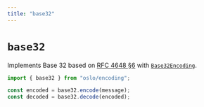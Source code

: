 ```yaml
---
title: "base32"
---
```


# `base32`

Implements Base 32 based on [RFC 4648 §6](https://datatracker.ietf.org/doc/html/rfc4648#section-6) with [`Base32Encoding`](/reference/encoding/Base32Encoding).

```ts
import { base32 } from "oslo/encoding";

const encoded = base32.encode(message);
const decoded = base32.decode(encoded);
```
